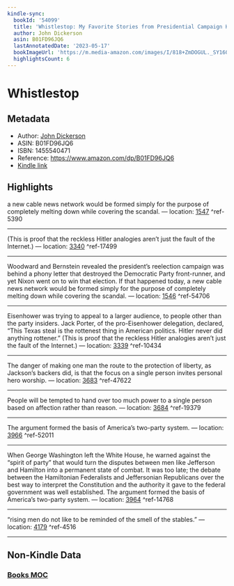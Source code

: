 ```yaml
---
kindle-sync:
  bookId: '54099'
  title: 'Whistlestop: My Favorite Stories from Presidential Campaign History'
  author: John Dickerson
  asin: B01FD96JQ6
  lastAnnotatedDate: '2023-05-17'
  bookImageUrl: 'https://m.media-amazon.com/images/I/818+ZmDOGUL._SY160.jpg'
  highlightsCount: 6
---
```

# Whistlestop
## Metadata
* Author: [John Dickerson](https://www.amazon.comundefined)
* ASIN: B01FD96JQ6
* ISBN: 1455540471
* Reference: https://www.amazon.com/dp/B01FD96JQ6
* [Kindle link](kindle://book?action=open&asin=B01FD96JQ6)

## Highlights
a new cable news network would be formed simply for the purpose of completely melting down while covering the scandal. — location: [1547](kindle://book?action=open&asin=B01FD96JQ6&location=1547) ^ref-5390

---
(This is proof that the reckless Hitler analogies aren’t just the fault of the Internet.) — location: [3340](kindle://book?action=open&asin=B01FD96JQ6&location=3340) ^ref-17499

---
Woodward and Bernstein revealed the president’s reelection campaign was behind a phony letter that destroyed the Democratic Party front-runner, and yet Nixon went on to win that election. If that happened today, a new cable news network would be formed simply for the purpose of completely melting down while covering the scandal. — location: [1546](kindle://book?action=open&asin=B01FD96JQ6&location=1546) ^ref-54706

---
Eisenhower was trying to appeal to a larger audience, to people other than the party insiders. Jack Porter, of the pro-Eisenhower delegation, declared, “This Texas steal is the rottenest thing in American politics. Hitler never did anything rottener.” (This is proof that the reckless Hitler analogies aren’t just the fault of the Internet.) — location: [3339](kindle://book?action=open&asin=B01FD96JQ6&location=3339) ^ref-10434

---
The danger of making one man the route to the protection of liberty, as Jackson’s backers did, is that the focus on a single person invites personal hero worship. — location: [3683](kindle://book?action=open&asin=B01FD96JQ6&location=3683) ^ref-47622

---
People will be tempted to hand over too much power to a single person based on affection rather than reason. — location: [3684](kindle://book?action=open&asin=B01FD96JQ6&location=3684) ^ref-19379

---
The argument formed the basis of America’s two-party system. — location: [3966](kindle://book?action=open&asin=B01FD96JQ6&location=3966) ^ref-52011

---
When George Washington left the White House, he warned against the “spirit of party” that would turn the disputes between men like Jefferson and Hamilton into a permanent state of combat. It was too late; the debate between the Hamiltonian Federalists and Jeffersonian Republicans over the best way to interpret the Constitution and the authority it gave to the federal government was well established. The argument formed the basis of America’s two-party system. — location: [3964](kindle://book?action=open&asin=B01FD96JQ6&location=3964) ^ref-14768

---
“rising men do not like to be reminded of the smell of the stables.” — location: [4179](kindle://book?action=open&asin=B01FD96JQ6&location=4179) ^ref-4516

---
## Non-Kindle Data
### [Books MOC](Books%20MOC.md)
